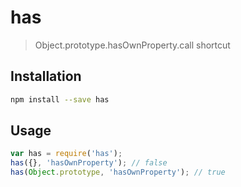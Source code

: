 # has
> Object.prototype.hasOwnProperty.call shortcut
## Installation
```sh
npm install --save has
```
## Usage
```js
var has = require('has');
has({}, 'hasOwnProperty'); // false
has(Object.prototype, 'hasOwnProperty'); // true
```
